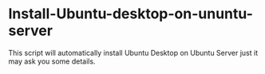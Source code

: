 # Install-Ubuntu-desktop-on-ununtu-server
This script will automatically install Ubuntu Desktop on Ubuntu Server just it may ask you some details.
